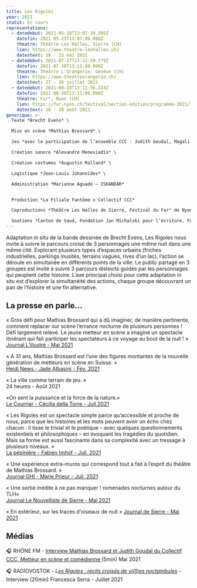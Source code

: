 ```yaml
---
title: Les Rigoles
year: 2021
statut: En cours
representations:
  - datedebut: 2021-05-18T13:07:34.595Z
    datefin: 2021-05-23T13:07:00.000Z
    theatre: Théâtre Les Halles, Sierre (CH)
    lien: https://www.theatre-leshalles.ch/
    datestext: 18 - 23 mai 2021
  - datedebut: 2021-07-27T13:12:59.779Z
    datefin: 2021-07-30T13:12:00.000Z
    theatre: Théâtre L'Orangerie, Genève (CH)
    lien: https://www.theatreorangerie.ch/
    datestext: 27 - 30 juillet 2021
  - datedebut: 2021-08-18T13:11:56.324Z
    datefin: 2021-08-20T13:11:00.000Z
    theatre: Far°, Nyon (CH)
    lien: https://far-nyon.ch/festival/section-edition/programme-2021/les-rigoles.html
    datestext: 18 - 20 août 2021
generique: >-
  Texte *Brecht Evens* \

  Mise en scène *Mathias Brossard* \

  Jeu *avec la participation de l’ensemble CCC : Judith Goudal, Magali Heu, Arnaud Huguenin, Jean-Louis Johannides, Lara Khattabi, Jonas Lambelet, Loïc Le Manac’h, Chloë Lombard, Alexandre Menexiadis, Guillaume Miramond, Leon David Salazar, Raphaël Vachoux, Adrien Mani* \

  Création sonore *Alexandre Menexiadis* \

  Création costumes *Augustin Rolland* \

  Logistique *Jean-Louis Johannides* \

  Administration *Marianne Aguado – ISKANDAR* 


  Production *La Filiale Fantôme x Collectif CCC* 

  Coproductions *Théâtre Les Halles de Sierre, Festival du Far° de Nyon, Théâtre de l’Orangerie Genève* 

  Soutiens *Canton de Vaud, Fondation Jan Michalski pour l’écriture, Fondation Nestlé pour l’Art, Loterie Romande Valais, Fondation Ernst Göhner, Fondation SIS, Fondation Philanthropique Famille Sandoz, Ville de Lausanne, Corodis.*
---
```

Adaptation in situ de la bande dessinée de Brecht Evens, Les Rigoles nous invite à suivre le parcours croisé de 3 personnages une même nuit dans une même cité. Explorant plusieurs types d’espaces urbains (friches industrielles, parkings inusités, terrains vagues, rives d’un lac), l’action se déroule en simultanée en différents points de la ville. Le public partagé en 3 groupes est invité à suivre 3 parcours distincts guidés par les personnages qui peuplent cette histoire. L’axe principal choisi pour cette adaptation in situ est d’explorer la simultanéité des actions, chaque groupe découvrant un pan de l’histoire et une fin alternative.

## L﻿a presse en parle...

« Gros défi pour Mathias Brossard qui a dû imaginer, de manière pertinente, comment replacer sur scène l’errance nocturne de plusieurs personnes ! Défi largement relevé. Le jeune metteur en scène a imaginé un spectacle itinérant qui fait participer les spectateurs à ce voyage au bout de la nuit ! »\
[Journal L’illustré - Mai 2021](https://www.pressreader.com/switzerland/l-illustre/20210519/281659667936691)

« A 31 ans, Mathias Brossard est l’une des figures montantes de la nouvelle génération de metteurs en scène en Suisse. » \
[Heidi News - Jade Albasini - Fév. 2021](https://www.heidi.news/culture/ecolo-il-dessine-le-theatre-du-futur-en-exterieur)

« La ville comme terrain de jeu. » \
24 heures - Août 2021

«On sent la puissance et la force de la nature.»\
[Le Courrier - Cécilia della Torre - Juil.2021](https://lecourrier.ch/2021/07/27/on-sent-la-puissance-et-la-force-de-la-nature/)

« Les Rigoles est un spectacle simple parce qu’accessible et proche de nous, parce que les histoires et les mots peuvent avoir un écho chez chacun : il tisse le trivial et le poétique – avec quelques questionnements existentiels et philosophiques – en évoquant les tragédies du quotidien. Mais sa forme est aussi fascinante dans sa complexité avec un tressage à plusieurs niveaux. »\
[La pépinière - Fabien Imhof - Juil. 2021](https://lapepinieregeneve.ch/la-nuit-la-ville-laventure/)

« Une expérience extra-muros qui correspond tout à fait à l’esprit du théâtre de Mathias Brossard. »\
[Journal GHI - Marie Prieur - Juil. 2021](https://www.ghi.ch/theatre-de-lorangerie-les-rigoles-animent-la-nuit)

« Une sortie inédite à ne pas manquer ! romenades nocturnes autour du TLH»\
[Journal Le Nouvelliste de Sierre - Mai 2021](https://www.lenouvelliste.ch/valais/valais-central/sion-district/si-on-sortait-ce-week-end-1074487)

« En extérieur, sur les traces d'oiseaux de nuit »
[J﻿ournal de Sierre - Mai 2021](https://www.lejds.ch/wp-content/uploads/filebase/2021/JDS-2021-05-14.pdf)

## M﻿édias

🎧 RHÔNE FM - [Interview Mathias Brossard et Judith Goudal du Collectif CCC, Metteur en scène et comédienne ](https://www.rhonefm.ch/player/podcasts/mathias-brossard-et-judith-goudal-du-collectif-ccc-metteur-en-scene-et-comedienne-0)(5min)
M﻿ai 2021 

🎧 RADIOVOSTOK - *L[es Rigoles : récits croisés de vi(ll)es noctambules](https://www.mixcloud.com/RadioVostok/les-rigoles-r%C3%A9cits-crois%C3%A9s-de-villes-noctambules-interview/)* - Interview (20min) F﻿rancesca Serra - Juillet 2021